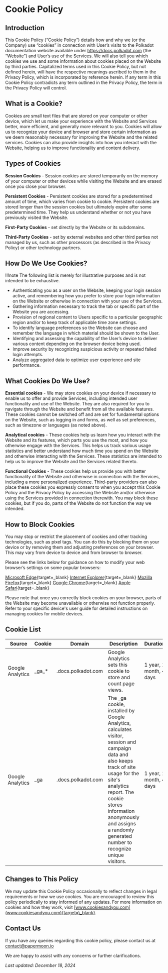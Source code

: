 # Cookie Policy

## Introduction

This Cookie Policy (“Cookie Policy”) details how and why we (or the Company) use “cookies” in connection with User’s visits to the Polkadot documentation website available under https://docs.polkadot.com (the “Website”) and User’s use of the Services. We will also tell you which cookies we use and some information about cookies placed on the Website by third parties. Capitalized terms used in this Cookie Policy, but not defined herein, will have the respective meanings ascribed to them in the Privacy Policy, which is incorporated by reference herein. If any term in this Cookie Policy contradicts any term outlined in the Privacy Policy, the term in the Privacy Policy will control.

## What is a Cookie?

Cookies are small text files that are stored on your computer or other device, which let us make your experience with the Website and Services better, more efficient, and generally more relevant to you. Cookies will allow us to recognize your device and browser and store certain information as we deem reasonably necessary for improving the Website and the related services. Cookies can also provide insights into how you interact with the Website, helping us to improve functionality and content delivery.

## Types of Cookies

**Session Cookies** - Session cookies are stored temporarily on the memory of your computer or other devices while visiting the Website and are erased once you close your browser.

**Persistent Cookies** - Persistent cookies are stored for a predetermined amount of time, which varies from cookie to cookie. Persistent cookies are stored longer than the session cookies but ultimately expire after some predetermined time. They help us understand whether or not you have previously visited the Website.

**First-Party Cookies** - set directly by the Website or its subdomains.

**Third-Party Cookies** - set by external websites and other third parties not managed by us, such as other processors (as described in the Privacy Policy) or other technology partners.

## How Do We Use Cookies?

!!!note
    The following list is merely for illustrative purposes and is not intended to be exhaustive.

- Authenticating you as a user on the Website, keeping your login session active, and remembering how you prefer to store your login information on the Website or otherwise in connection with your use of the Services.
- Gathering information necessary to track the tab or specific part of the Website you are accessing.
- Provision of regional content to Users specific to a particular geographic region and/or to keep track of applicable time zone settings.
- To identify language preferences so the Website can choose and remember the language in which material should be shown to the User.
- Identifying and assessing the capability of the User’s device to deliver various content depending on the browser device being used.
- Improve security by recognizing suspicious activity or repeated failed login attempts.
- Analyze aggregated data to optimize user experience and site performance.

## What Cookies Do We Use?

**Essential cookies** - We may store cookies on your device if necessary to enable us to offer and provide Services, including intended user functionality and use of the Website. They are also required for you to navigate through the Website and benefit from all the available features. These cookies cannot be switched off and are set for fundamental options on the Website, such as logging in and forms, as well as set preferences, such as timezone or languages (as noted above).

**Analytical cookies** - These cookies help us learn how you interact with the Website and its features, which parts you use the most, and how you otherwise engage with the Services. This helps us track various usage statistics and better understand how much time you spend on the Website and otherwise interacting with the Services. These statistics are intended to help us to improve the Website and the Services related thereto.

**Functional Cookies** - These cookies help us provide you with better functionality of the Website and otherwise in connection with the Services, including a more personalized experience. Third-party providers can also place these cookies you expressly consent to when you accept this Cookie Policy and the Privacy Policy by accessing the Website and/or otherwise using the Services provided in connection therewith. You may block these cookies, but if you do, parts of the Website do not function the way we intended.

## How to Block Cookies

You may stop or restrict the placement of cookies and other tracking technologies, such as pixel tags. You can do this by blocking them on your device or by removing them and adjusting preferences on your browser. This may vary from device to device and from browser to browser.

Please see the links below for guidance on how to modify your web browser’s settings on some popular browsers:

[Microsoft Edge](https://allaboutcookies.org/how-to-clear-cookies-microsoft-edge){target=\_blank}
[Internet Explorer](https://allaboutcookies.org/how-to-clear-cookies-microsoft-edge){target=\_blank}
[Mozilla Firefox](https://allaboutcookies.org/how-to-clear-cookies-firefox){target=\_blank}
[Google Chrome](https://allaboutcookies.org/how-to-clear-cookies-chrome){target=\_blank}
[Apple Safari](https://allaboutcookies.org/how-to-clear-cookies-safari){target=\_blank}

Please note that once you correctly block cookies on your browser, parts of the Website may become unavailable or otherwise not function properly. Refer to your specific device's user guide for detailed instructions on managing cookies for mobile devices.

## Cookie List

| Source           | Cookie  | Domain             | Description                                                                                                                                                                                                                                                                       | Duration                | Type      |
|------------------|---------|--------------------|-----------------------------------------------------------------------------------------------------------------------------------------------------------------------------------------------------------------------------------------------------------------------------------|-------------------------|-----------|
| Google Analytics | \_ga\_* | .docs.polkadot.com | Google Analytics sets this cookie to store and count page views.                                                                                                                                                                                                                  | 1 year, 1 month, 4 days | Analytics |
| Google Analytics | \_ga    | .docs.polkadot.com | The \_ga cookie, installed by Google Analytics, calculates visitor, session and campaign data and also keeps track of site usage for the site's analytics report. The cookie stores information anonymously and assigns a randomly generated number to recognize unique visitors. | 1 year, 1 month, 4 days | Analytics |

## Changes to This Policy

We may update this Cookie Policy occasionally to reflect changes in legal requirements or how we use cookies. You are encouraged to review this policy periodically to stay informed of any updates. For more information on cookies and how they work, visit [www.cookiesandyou.com](www.cookiesandyou.com){target=\_blank}.

## Contact Us

If you have any queries regarding this cookie policy, please contact us at contact@papermoon.io

We are happy to assist with any concerns or further clarifications.

_Last updated: December 18, 2024_

